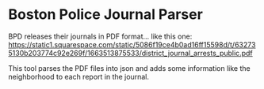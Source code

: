 # Boston Police Journal Parser
BPD releases their journals in PDF format... like this one:
https://static1.squarespace.com/static/5086f19ce4b0ad16ff15598d/t/632735130b203774c92e269f/1663513875533/district_journal_arrests_public.pdf

This tool parses the PDF files into json and adds some information like the neighborhood to each report in the journal.